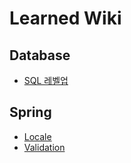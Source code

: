 # Learned Wiki
## Database
- [SQL 레벨업](https://github.com/BEOMKING/PersonalStudy/blob/main/Database/SQL%20레벨업.md)

## Spring
- [Locale](https://github.com/BEOMKING/PersonalStudy/blob/main/Spring/Locale.md)
- [Validation](https://github.com/BEOMKING/PersonalStudy/blob/main/Spring/Validation.md)